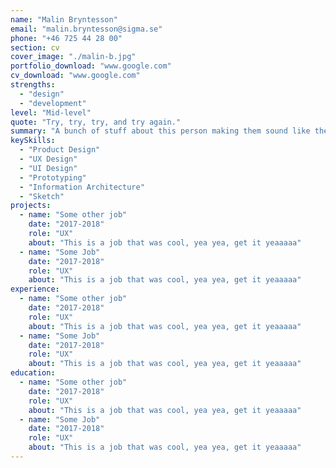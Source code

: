 ```yaml
---
name: "Malin Bryntesson"
email: "malin.bryntesson@sigma.se"
phone: "+46 725 44 28 00"
section: cv
cover_image: "./malin-b.jpg"
portfolio_download: "www.google.com"
cv_download: "www.google.com"
strengths:
  - "design"
  - "development"
level: "Mid-level"
quote: "Try, try, try, and try again."
summary: "A bunch of stuff about this person making them sound like they are awesome."
keySkills:
  - "Product Design"
  - "UX Design"
  - "UI Design"
  - "Prototyping"
  - "Information Architecture"
  - "Sketch"
projects:
  - name: "Some other job"
    date: "2017-2018"
    role: "UX"
    about: "This is a job that was cool, yea yea, get it yeaaaaa"
  - name: "Some Job"
    date: "2017-2018"
    role: "UX"
    about: "This is a job that was cool, yea yea, get it yeaaaaa"
experience:
  - name: "Some other job"
    date: "2017-2018"
    role: "UX"
    about: "This is a job that was cool, yea yea, get it yeaaaaa"
  - name: "Some Job"
    date: "2017-2018"
    role: "UX"
    about: "This is a job that was cool, yea yea, get it yeaaaaa"
education:
  - name: "Some other job"
    date: "2017-2018"
    role: "UX"
    about: "This is a job that was cool, yea yea, get it yeaaaaa"
  - name: "Some Job"
    date: "2017-2018"
    role: "UX"
    about: "This is a job that was cool, yea yea, get it yeaaaaa"
---
```

